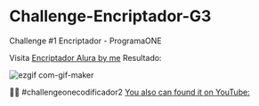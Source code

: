 # Challenge-Encriptador-G3
Challenge #1 Encriptador - ProgramaONE

Visita [Encriptador Alura by me](https://pa0lafl0res.github.io/Challenge-Encriptador-G3/challengeEncriptador/encriptador.html)
Resultado:

![ezgif com-gif-maker](https://user-images.githubusercontent.com/99099314/189249843-225865d9-14be-413d-93b8-114f47a16a5b.gif)

:technologist:  #challengeonecodificador2
[You also can found it on YouTube:](https://youtu.be/AjMhgQ5fQio)
